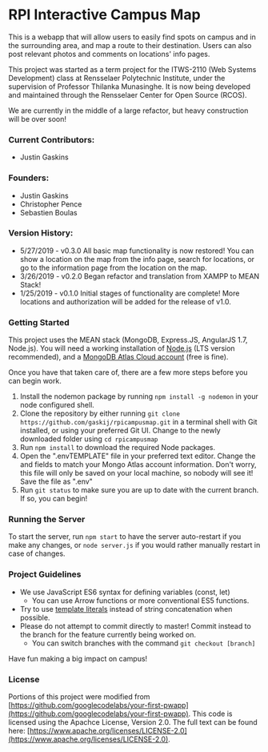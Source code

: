 # RPI Interactive Campus Map #


This is a webapp that will allow users to easily find spots on campus and in the surrounding area, and map a route to their destination. Users can also post relevant photos and comments on locations' info pages.

This project was started as a term project for the ITWS-2110 (Web Systems Development) class at Rensselaer Polytechnic Institute, under the supervision of Professor Thilanka Munasinghe. It is now being developed and maintained through the Rensselaer Center for Open Source (RCOS).

We are currently in the middle of a large refactor, but heavy construction will be over soon!

### Current Contributors:
* Justin Gaskins

### Founders:
* Justin Gaskins
* Christopher Pence
* Sebastien Boulas

### Version History:
* 5/27/2019 - v0.3.0 All basic map functionality is now restored! You can show a location on the map from the info page, search for locations, or go to the information page from the location on the map.
* 3/26/2019 - v0.2.0 Began refactor and translation from XAMPP to MEAN Stack!
* 1/25/2019 - v0.1.0 Initial stages of functionality are complete! More locations and authorization will be added for the release of v1.0.

### Getting Started
This project uses the MEAN stack (MongoDB, Express.JS, AngularJS 1.7, Node.js). You will need a working installation of [Node.js](https://nodejs.org/en/) (LTS version recommended), and a [MongoDB Atlas Cloud account](https://www.mongodb.com/cloud/atlas) (free is fine).

Once you have that taken care of, there are a few more steps before you can begin work.
1. Install the nodemon package by running `npm install -g nodemon` in your node configured shell.
2. Clone the repository by either running `git clone https://github.com/gaskij/rpicampusmap.git` in a terminal shell with Git installed, or using your preferred Git UI. Change to the newly downloaded folder using `cd rpicampusmap`
3. Run `npm install` to download the required Node packages.
4. Open the ".envTEMPLATE" file in your preferred text editor. Change the <username> and <password> fields to match your Mongo Atlas account information. Don't worry, this file will only be saved on your local machine, so nobody will see it! Save the file as ".env"
5. Run `git status` to make sure you are up to date with the current branch. If so, you can begin!

### Running the Server
To start the server, run `npm start` to have the server auto-restart if you make any changes, or `node server.js` if you would rather manually restart in case of changes.

### Project Guidelines
* We use JavaScript ES6 syntax for defining variables (const, let)
  * You can use Arrow functions or more conventional ES5 functions.
* Try to use [template literals](https://developer.mozilla.org/en-US/docs/Web/JavaScript/Reference/Template_literals) instead of string concatenation when possible.
* Please do not attempt to commit directly to master! Commit instead to the branch for the feature currently being worked on.
  * You can switch branches with the command `git checkout [branch]`

Have fun making a big impact on campus!

### License
Portions of this project were modified from [https://github.com/googlecodelabs/your-first-pwapp](https://github.com/googlecodelabs/your-first-pwapp). This code is licensed using the Apachce License, Version 2.0. The full text can be found here: [https://www.apache.org/licenses/LICENSE-2.0](https://www.apache.org/licenses/LICENSE-2.0).  